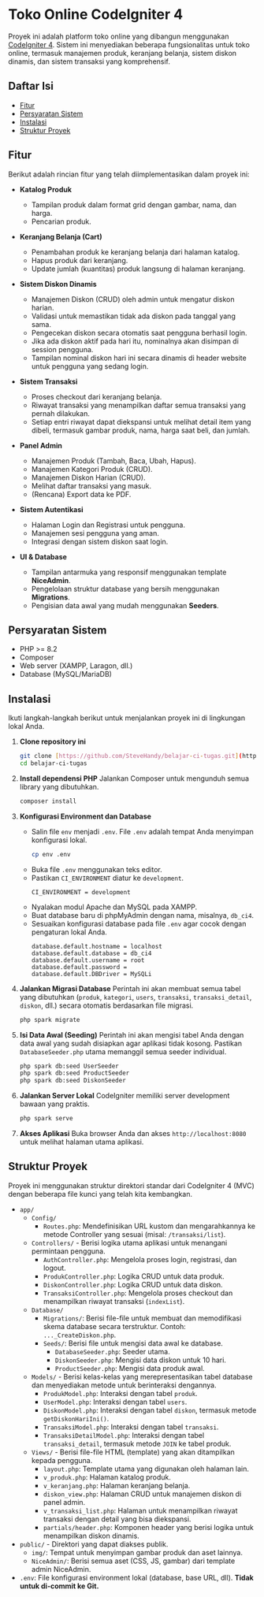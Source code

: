 # Toko Online CodeIgniter 4

Proyek ini adalah platform toko online yang dibangun menggunakan [CodeIgniter 4](https://codeigniter.com/). Sistem ini menyediakan beberapa fungsionalitas untuk toko online, termasuk manajemen produk, keranjang belanja, sistem diskon dinamis, dan sistem transaksi yang komprehensif.

## Daftar Isi

- [Fitur](#fitur)
- [Persyaratan Sistem](#persyaratan-sistem)
- [Instalasi](#instalasi)
- [Struktur Proyek](#struktur-proyek)

## Fitur

Berikut adalah rincian fitur yang telah diimplementasikan dalam proyek ini:

- **Katalog Produk**

  - Tampilan produk dalam format grid dengan gambar, nama, dan harga.
  - Pencarian produk.

- **Keranjang Belanja (Cart)**

  - Penambahan produk ke keranjang belanja dari halaman katalog.
  - Hapus produk dari keranjang.
  - Update jumlah (kuantitas) produk langsung di halaman keranjang.

- **Sistem Diskon Dinamis**

  - Manajemen Diskon (CRUD) oleh admin untuk mengatur diskon harian.
  - Validasi untuk memastikan tidak ada diskon pada tanggal yang sama.
  - Pengecekan diskon secara otomatis saat pengguna berhasil login.
  - Jika ada diskon aktif pada hari itu, nominalnya akan disimpan di session pengguna.
  - Tampilan nominal diskon hari ini secara dinamis di header website untuk pengguna yang sedang login.

- **Sistem Transaksi**

  - Proses checkout dari keranjang belanja.
  - Riwayat transaksi yang menampilkan daftar semua transaksi yang pernah dilakukan.
  - Setiap entri riwayat dapat diekspansi untuk melihat detail item yang dibeli, termasuk gambar produk, nama, harga saat beli, dan jumlah.

- **Panel Admin**

  - Manajemen Produk (Tambah, Baca, Ubah, Hapus).
  - Manajemen Kategori Produk (CRUD).
  - Manajemen Diskon Harian (CRUD).
  - Melihat daftar transaksi yang masuk.
  - (Rencana) Export data ke PDF.

- **Sistem Autentikasi**

  - Halaman Login dan Registrasi untuk pengguna.
  - Manajemen sesi pengguna yang aman.
  - Integrasi dengan sistem diskon saat login.

- **UI & Database**
  - Tampilan antarmuka yang responsif menggunakan template **NiceAdmin**.
  - Pengelolaan struktur database yang bersih menggunakan **Migrations**.
  - Pengisian data awal yang mudah menggunakan **Seeders**.

## Persyaratan Sistem

- PHP >= 8.2
- Composer
- Web server (XAMPP, Laragon, dll.)
- Database (MySQL/MariaDB)

## Instalasi

Ikuti langkah-langkah berikut untuk menjalankan proyek ini di lingkungan lokal Anda.

1.  **Clone repository ini**

    ```bash
    git clone [https://github.com/SteveHandy/belajar-ci-tugas.git](https://github.com/SteveHandy/belajar-ci-tugas.git)
    cd belajar-ci-tugas
    ```

2.  **Install dependensi PHP**
    Jalankan Composer untuk mengunduh semua library yang dibutuhkan.

    ```bash
    composer install
    ```

3.  **Konfigurasi Environment dan Database**

    - Salin file `env` menjadi `.env`. File `.env` adalah tempat Anda menyimpan konfigurasi lokal.
      ```bash
      cp env .env
      ```
    - Buka file `.env` menggunakan teks editor.
    - Pastikan `CI_ENVIRONMENT` diatur ke `development`.
      ```
      CI_ENVIRONMENT = development
      ```
    - Nyalakan modul Apache dan MySQL pada XAMPP.
    - Buat database baru di phpMyAdmin dengan nama, misalnya, `db_ci4`.
    - Sesuaikan konfigurasi database pada file `.env` agar cocok dengan pengaturan lokal Anda.
      ```
      database.default.hostname = localhost
      database.default.database = db_ci4
      database.default.username = root
      database.default.password =
      database.default.DBDriver = MySQLi
      ```

4.  **Jalankan Migrasi Database**
    Perintah ini akan membuat semua tabel yang dibutuhkan (`produk`, `kategori`, `users`, `transaksi`, `transaksi_detail`, `diskon`, dll.) secara otomatis berdasarkan file migrasi.

    ```bash
    php spark migrate
    ```

5.  **Isi Data Awal (Seeding)**
    Perintah ini akan mengisi tabel Anda dengan data awal yang sudah disiapkan agar aplikasi tidak kosong. Pastikan `DatabaseSeeder.php` utama memanggil semua seeder individual.

    ```bash
    php spark db:seed UserSeeder
    php spark db:seed ProductSeeder
    php spark db:seed DiskonSeeder
    ```

6.  **Jalankan Server Lokal**
    CodeIgniter memiliki server development bawaan yang praktis.

    ```bash
    php spark serve
    ```

7.  **Akses Aplikasi**
    Buka browser Anda dan akses `http://localhost:8080` untuk melihat halaman utama aplikasi.

## Struktur Proyek

Proyek ini menggunakan struktur direktori standar dari CodeIgniter 4 (MVC) dengan beberapa file kunci yang telah kita kembangkan.

- `app/`
  - `Config/`
    - `Routes.php`: Mendefinisikan URL kustom dan mengarahkannya ke metode Controller yang sesuai (misal: `/transaksi/list`).
  - `Controllers/` - Berisi logika utama aplikasi untuk menangani permintaan pengguna.
    - `AuthController.php`: Mengelola proses login, registrasi, dan logout.
    - `ProdukController.php`: Logika CRUD untuk data produk.
    - `DiskonController.php`: Logika CRUD untuk data diskon.
    - `TransaksiController.php`: Mengelola proses checkout dan menampilkan riwayat transaksi (`indexList`).
  - `Database/`
    - `Migrations/`: Berisi file-file untuk membuat dan memodifikasi skema database secara terstruktur. Contoh: `..._CreateDiskon.php`.
    - `Seeds/`: Berisi file untuk mengisi data awal ke database.
      - `DatabaseSeeder.php`: Seeder utama.
      - `DiskonSeeder.php`: Mengisi data diskon untuk 10 hari.
      - `ProductSeeder.php`: Mengisi data produk awal.
  - `Models/` - Berisi kelas-kelas yang merepresentasikan tabel database dan menyediakan metode untuk berinteraksi dengannya.
    - `ProdukModel.php`: Interaksi dengan tabel `produk`.
    - `UserModel.php`: Interaksi dengan tabel `users`.
    - `DiskonModel.php`: Interaksi dengan tabel `diskon`, termasuk metode `getDiskonHariIni()`.
    - `TransaksiModel.php`: Interaksi dengan tabel `transaksi`.
    - `TransaksiDetailModel.php`: Interaksi dengan tabel `transaksi_detail`, termasuk metode `JOIN` ke tabel produk.
  - `Views/` - Berisi file-file HTML (template) yang akan ditampilkan kepada pengguna.
    - `layout.php`: Template utama yang digunakan oleh halaman lain.
    - `v_produk.php`: Halaman katalog produk.
    - `v_keranjang.php`: Halaman keranjang belanja.
    - `diskon_view.php`: Halaman CRUD untuk manajemen diskon di panel admin.
    - `v_transaksi_list.php`: Halaman untuk menampilkan riwayat transaksi dengan detail yang bisa diekspansi.
    - `partials/header.php`: Komponen header yang berisi logika untuk menampilkan diskon dinamis.
- `public/` - Direktori yang dapat diakses publik.
  - `img/`: Tempat untuk menyimpan gambar produk dan aset lainnya.
  - `NiceAdmin/`: Berisi semua aset (CSS, JS, gambar) dari template admin NiceAdmin.
- `.env`: File konfigurasi environment lokal (database, base URL, dll). **Tidak untuk di-commit ke Git.**
